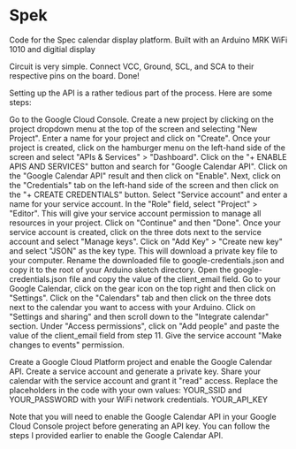 # Spek
Code for the Spec calendar display platform. Built with an Arduino MRK WiFi 1010 and digitial display

Circuit is very simple. Connect VCC, Ground, SCL, and SCA to their respective pins on the board. Done!

Setting up the API is a rather tedious part of the process. Here are some steps:

Go to the Google Cloud Console.
Create a new project by clicking on the project dropdown menu at the top of the screen and selecting "New Project". Enter a name for your project and click on "Create".
Once your project is created, click on the hamburger menu on the left-hand side of the screen and select "APIs & Services" > "Dashboard".
Click on the "+ ENABLE APIS AND SERVICES" button and search for "Google Calendar API". Click on the "Google Calendar API" result and then click on "Enable".
Next, click on the "Credentials" tab on the left-hand side of the screen and then click on the "+ CREATE CREDENTIALS" button. Select "Service account" and enter a name for your service account.
In the "Role" field, select "Project" > "Editor". This will give your service account permission to manage all resources in your project.
Click on "Continue" and then "Done".
Once your service account is created, click on the three dots next to the service account and select "Manage keys".
Click on "Add Key" > "Create new key" and select "JSON" as the key type. This will download a private key file to your computer.
Rename the downloaded file to google-credentials.json and copy it to the root of your Arduino sketch directory.
Open the google-credentials.json file and copy the value of the client_email field.
Go to your Google Calendar, click on the gear icon on the top right and then click on "Settings".
Click on the "Calendars" tab and then click on the three dots next to the calendar you want to access with your Arduino.
Click on "Settings and sharing" and then scroll down to the "Integrate calendar" section.
Under "Access permissions", click on "Add people" and paste the value of the client_email field from step 11. Give the service account "Make changes to events" permission.

Create a Google Cloud Platform project and enable the Google Calendar API.
Create a service account and generate a private key.
Share your calendar with the service account and grant it "read" access.
Replace the placeholders in the code with your own values:
YOUR_SSID and YOUR_PASSWORD with your WiFi network credentials.
YOUR_API_KEY

Note that you will need to enable the Google Calendar API in your Google Cloud Console project before generating an API key. You can follow the steps I provided earlier to enable the Google Calendar API.

